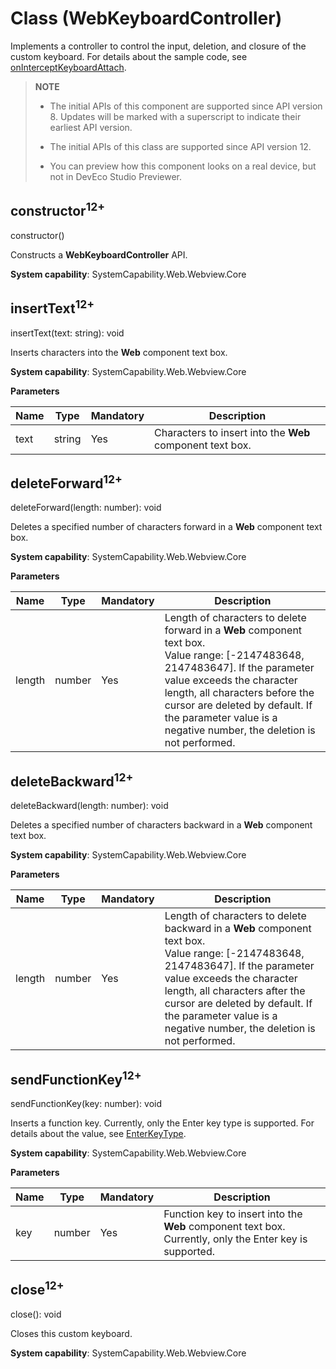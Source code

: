 # Class (WebKeyboardController)
<!--Kit: ArkWeb-->
<!--Subsystem: Web-->
<!--Owner: @zourongchun-->
<!--Designer: @zhufenghao-->
<!--Tester: @ghiker-->
<!--Adviser: @HelloCrease-->

Implements a controller to control the input, deletion, and closure of the custom keyboard. For details about the sample code, see [onInterceptKeyboardAttach](./arkts-basic-components-web-events.md#oninterceptkeyboardattach12).

> **NOTE**
>
> - The initial APIs of this component are supported since API version 8. Updates will be marked with a superscript to indicate their earliest API version.
>
> - The initial APIs of this class are supported since API version 12.
>
> - You can preview how this component looks on a real device, but not in DevEco Studio Previewer.

## constructor<sup>12+</sup>

constructor()

Constructs a **WebKeyboardController** API.

**System capability**: SystemCapability.Web.Webview.Core

## insertText<sup>12+</sup>

insertText(text: string): void

Inserts characters into the **Web** component text box.

**System capability**: SystemCapability.Web.Webview.Core

**Parameters**

| Name| Type| Mandatory| Description|
| ------ | -------- | ---- | --------------------- |
| text | string | Yes| Characters to insert into the **Web** component text box.|

## deleteForward<sup>12+</sup>

deleteForward(length: number): void

Deletes a specified number of characters forward in a **Web** component text box.

**System capability**: SystemCapability.Web.Webview.Core

**Parameters**

| Name| Type| Mandatory| Description                                                                                                  |
| ------ | -------- | ---- |------------------------------------------------------------------------------------------------------|
| length | number   | Yes  | Length of characters to delete forward in a **Web** component text box.<br>Value range: [-2147483648, 2147483647]. If the parameter value exceeds the character length, all characters before the cursor are deleted by default. If the parameter value is a negative number, the deletion is not performed.|

## deleteBackward<sup>12+</sup>

deleteBackward(length: number): void

Deletes a specified number of characters backward in a **Web** component text box.

**System capability**: SystemCapability.Web.Webview.Core

**Parameters**

| Name| Type| Mandatory| Description                |
| ------ | -------- | ---- | ------------------------ |
| length | number   | Yes  | Length of characters to delete backward in a **Web** component text box.<br>Value range: [-2147483648, 2147483647]. If the parameter value exceeds the character length, all characters after the cursor are deleted by default. If the parameter value is a negative number, the deletion is not performed.|

## sendFunctionKey<sup>12+</sup>

sendFunctionKey(key: number): void

Inserts a function key. Currently, only the Enter key type is supported. For details about the value, see [EnterKeyType](../apis-ime-kit/js-apis-inputmethod.md#enterkeytype10).

**System capability**: SystemCapability.Web.Webview.Core

**Parameters**

| Name| Type| Mandatory| Description                                  |
| ------ | -------- | ---- | ------------------------------------------ |
| key    | number   | Yes  | Function key to insert into the **Web** component text box. Currently, only the Enter key is supported.|

## close<sup>12+</sup>

close(): void

Closes this custom keyboard.

**System capability**: SystemCapability.Web.Webview.Core
